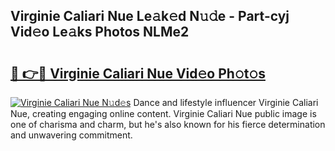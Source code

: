 ## Virginie Caliari Nue Le𝚊k𝚎d N𝚞𝚍e - Part-cyj Vid𝚎o Le𝚊ks Photos NLMe2

# <h2><a href="http://fb1sun7.evod.top/?m=Virginie+Caliari+Nue">🔗 👉🔴 Virginie Caliari Nue Vid𝚎o Ph𝚘t𝚘s</a></h2>

[![Virginie Caliari Nue N𝚞d𝚎s](https://i.imgur.com/8V9OHl7.gif)](http://fb1sun7.evod.top/?m=Virginie+Caliari+Nue)
Dance and lifestyle influencer Virginie Caliari Nue, creating engaging online content. Virginie Caliari Nue public image is one of charisma and charm, but he's also known for his fierce determination and unwavering commitment. 
